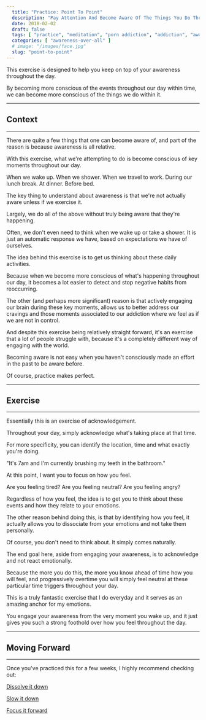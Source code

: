 ```yaml
---
  title: "Practice: Point To Point"
  description: "Pay Attention And Become Aware Of The Things You Do Throughout Your Day. The Intention Is To Allow You To Engage Your Mind In A Non-Reactive Way."
  date: 2018-02-02
  draft: false
  tags: [ "practice", "meditation", "porn addiction", "addiction", "awareness", "awareness exercises", "perspective", "nofap", "neverfap", "neverfap deluxe" ]
  categories: [ "awareness-over-all" ]
  # image: "/images/face.jpg"
  slug: "point-to-point"
---
```


<!-- VERY HAPPY WITH THIS -->

This exercise is designed to help you keep on top of your awareness throughout the day.

By becoming more conscious of the events throughout our day within time, we can become more conscious of the things we do within it.

<hr class="hr2"/>

## Context

<hr class="hr2"/>

There are quite a few things that one can become aware of, and part of the reason is because awareness is all relative.

With this exercise, what we're attempting to do is become conscious of key moments throughout our day. 

When we wake up. When we shower. When we travel to work. During our lunch break. At dinner. Before bed.

The key thing to understand about awareness is that we're not actually aware unless if we exercise it.

Largely, we do all of the above without truly being aware that they're happening.

Often, we don't even need to think when we wake up or take a shower. It is just an automatic response we have, based on expectations we have of ourselves.

The idea behind this exercise is to get us thinking about these daily activities.

Because when we become more conscious of what's happening throughout our day, it becomes a lot easier to detect and stop negative habits from reoccurring. 

The other (and perhaps more significant) reason is that actively engaging our brain during these key moments, allows us to better address our cravings and those moments associated to our addiction where we feel as if we are not in control. 

And despite this exercise being relatively straight forward, it's an exercise that a lot of people struggle with, because it's a completely different way of engaging with the world.

Becoming aware is not easy when you haven't consciously made an effort in the past to be aware before.

Of course, practice makes perfect.

<hr class="hr2"/>

## Exercise

<hr class="hr2"/>


Essentially this is an exercise of acknowledgement.

Throughout your day, simply acknowledge what's taking place at that time.

For more specificity, you can identify the location, time and what exactly you're doing.

"It's 7am and I'm currently brushing my teeth in the bathroom."

At this point, I want you to focus on how you feel.

Are you feeling tired? Are you feeling neutral? Are you feeling angry?

Regardless of how you feel, the idea is to get you to think about these events and how they relate to your emotions.

The other reason behind doing this, is that by identifying how you feel, it actually allows you to dissociate from your emotions and not take them personally. 

Of course, you don't need to think about. It simply comes naturally.

The end goal here, aside from engaging your awareness, is to acknowledge and not react emotionally.

Because the more you do this, the more you know ahead of time how you will feel, and progressively overtime you will simply feel neutral at these particular time triggers throughout your day. 

This is a truly fantastic exercise that I do everyday and it serves as an amazing anchor for my emotions.

You engage your awareness from the very moment you wake up, and it just gives you such a strong foothold over how you feel throughout the day.

<hr class="hr2"/>

## Moving Forward

<hr class="hr2"/>

Once you've practiced this for a few weeks, I highly recommend checking out: 

<a class="link" href="/articles/dissolve-it-down">Dissolve it down</a>

<a class="link" href="/articles/slow-it-down">Slow it down</a>

<a class="link" href="/articles/focus-it-forward">Focus it forward</a>

<!-- 
## Additional Resources  -->

<!-- maybe link to other  -->

